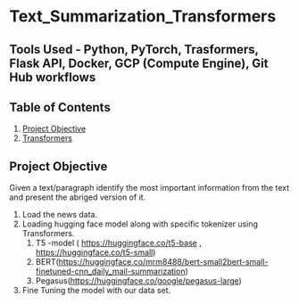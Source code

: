 # Text_Summarization_Transformers

## Tools Used - Python, PyTorch, Trasformers, Flask API, Docker, GCP (Compute Engine), Git Hub workflows

## Table of Contents
1.  [Project Objective](#project-objective)
2.  [Transformers](#text_summarization_transformers)






## Project Objective
Given a text/paragraph identify the most important information from the text and present the abriged version of it.
1. Load the news data.
2. Loading hugging face model along with specific tokenizer using Transformers.
    1. T5 -model ( https://huggingface.co/t5-base , https://huggingface.co/t5-small)
    2. BERT(https://huggingface.co/mrm8488/bert-small2bert-small-finetuned-cnn_daily_mail-summarization)
    3. Pegasus(https://huggingface.co/google/pegasus-large)
3. Fine Tuning the model with our data set.